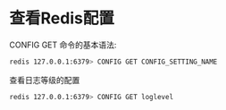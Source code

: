 # 查看Redis配置
CONFIG GET 命令的基本语法:
````sh
redis 127.0.0.1:6379> CONFIG GET CONFIG_SETTING_NAME
````
查看日志等级的配置
````sh
redis 127.0.0.1:6379> CONFIG GET loglevel